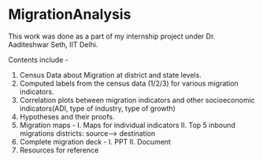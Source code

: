 # MigrationAnalysis
This work was done as a part of my internship project under Dr. Aaditeshwar Seth, IIT Delhi.

Contents include - 

1. Census Data about Migration at district and state levels.
2. Computed labels from the census data (1/2/3) for various migration indicators.
3. Correlation plots between migration indicators and other socioeconomic indicators(ADI, type of industry, type of growth)
4. Hypotheses and their proofs.
5. Migration maps - I. Maps for individual indicators II. Top 5 inbound migrations districts: source--> destination
6. Complete migration deck - I. PPT II. Document 
7. Resources for reference 
